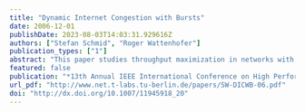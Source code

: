 ```yaml
---
title: "Dynamic Internet Congestion with Bursts"
date: 2006-12-01
publishDate: 2023-08-03T14:03:31.929616Z
authors: ["Stefan Schmid", "Roger Wattenhofer"]
publication_types: ["1"]
abstract: "This paper studies throughput maximization in networks with dynamically changing congestion. First, we give a new and simple analysis of an existing model where the bandwidth available to a flow varies multiplicatively over time. The main contribution however is the introduction of a novel model for dynamics based on concepts of network calculus. This model features a limited form of amortization: After quiet times where the available bandwidth was roughly constant, the congestion may change more abruptly. We present a competitive algorithm for this model and also derive a lower bound."
featured: false
publication: "*13th Annual IEEE International Conference on High Performance Computing (HiPC)*"
url_pdf: "http://www.net.t-labs.tu-berlin.de/papers/SW-DICWB-06.pdf"
doi: "http://dx.doi.org/10.1007/11945918_20"
---
```


